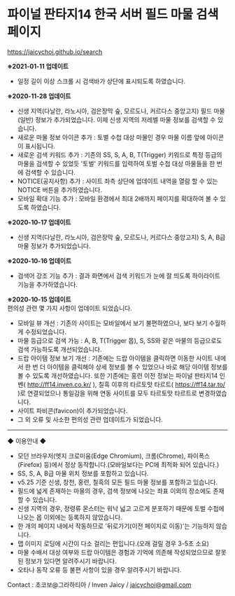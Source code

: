 # 파이널 판타지14 한국 서버 필드 마물 검색 페이지
https://jaicychoi.github.io/search

<b>※2021-01-11 업데이트</b><br/>
- 일정 길이 이상 스크롤 시 검색바가 상단에 표시되도록 하였습니다.


<b>※2020-11-28 업데이트</b><br/>
- 신생 지역(다날란, 라노시아, 검은장막 숲, 모르도나, 커르다스 중앙고지) 필드 마물(일반) 정보가 추가되었습니다. 이제 신생 지역의 저레벨 마물 정보를 검색할 수 있습니다.
- 새로운 마물 정보 아이콘 추가 : 토벌 수첩 대상 마물인 경우 마물 이름 앞에 아이콘이 표시됩니다.
- 새로운 검색 키워드 추가 : 기존의 SS, S, A, B, T(Trigger) 키워드로 특정 등급의 마물을 검색할 수 있었듯 '토벌' 키워드를 입력하여 토벌 수첩 대상 마물들을 한 번에 검색할 수 있습니다.
- NOTICE(공지사항) 추가 : 사이트 좌측 상단에 업데이트 내역을 열람 할 수 있는 NOTICE 버튼을 추가하였습니다.
- 모바일 확대 기능 추가 : 모바일 환경에서 최대 2배까지 페이지를 확대하여 볼 수 있도록 하였습니다.


<b>※2020-10-17 업데이트</b><br/>
- 신생 지역(다날란, 라노시아, 검은장막 숲, 모르도나, 커르다스 중앙고지) S, A, B급 마물 정보가 추가되었습니다.


<b>※2020-10-16 업데이트</b><br/>
- 검색어 강조 기능 추가 : 결과 화면에서 검색 키워드가 눈에 잘 띄도록 하이라이트 기능을 추가하였습니다.


<b>※2020-10-15 업데이트</b><br/>
편의성 관련 몇 가지 사항이 업데이트 되었습니다.
- 모바일 뷰 개선 : 기존의 사이트는 모바일에서 보기 불편하였으나, 보다 보기 수월하게 수정되었습니다.
- 마물 등급으로 검색 가능 : A, B, T(Trigger 몹), S, SS와 같은 마물의 등급으로도 검색 가능하도록 개선되었습니다.
- 드랍 아이템 정보 보기 개선 : 기존에는 드랍 아이템을 클릭하면 이동한 사이트 내에서 한 번 더 아이템을 클릭해야 상세 정보를 볼 수 있었으나 바로 해당 아이템 정보를 볼 수 있도록 개선하였습니다. 또한 기존에는 홍련 이전 정보는 파이널 판타지14 인벤( http://ff14.inven.co.kr/ ),  칠흑 이후의 타르토맛 타르트( https://ff14.tar.to/ )로 연결되었으나 통일감을 위해 연동 사이트를 모두 타르토맛 타르트로 변경하였습니다.
- 사이트 파비콘(favicon)이 추가되었습니다.
- 그 외 오류 및 사소한 편의성 관련 업데이트가 되었습니다.

-------------------------------------

◆ 이용안내 ◆
- 모던 브라우저(엣지 크로미움(Edge Chromium), 크롬(Chrome), 파이폭스(Firefox) 등)에서 정상 동작합니다.(모바일보다는 PC에 최적화 되어 있습니다.)
- SS, S, A, B급 마물 위치 정보를 포함하고 있습니다.
- v5.25 기준 신생, 창천, 홍련, 칠흑의 모든 필드 마물 정보를 포함하고 있습니다.
- 필드에 넓게 존재하는 마물의 경우, 검색 정보에 나오는 좌표 이외의 장소에도 존재할 수 있습니다.
- 신생 지역의 경우, 정령류 몬스터는 워낙 넓고 고르게 분포하기 때문에 토벌 수첩에 나오는 몹 이외에는 등록하지 않았습니다.
- 한 개의 페이지 내에서 작동하므로 '뒤로가기(이전 페이지로 이동)'는 기능하지 않습니다.
- 맵 이미지 로딩에 시간이 다소 걸리는 편입니다.(오래 걸릴 경우 3-5초 소요)
- 마물 수배서 대상 여부와 드랍 아이템은 경험과 기억에 의존해 작성되었으므로 잘못된 정보가 있다면 알려주시기 바랍니다.
- 오타나 동작 오류 등 불편 사항이 있을 경우 알려주시기 바랍니다.

Contact : 초코보@그라하티아 / Inven Jaicy / jaicychoi@gmail.com
